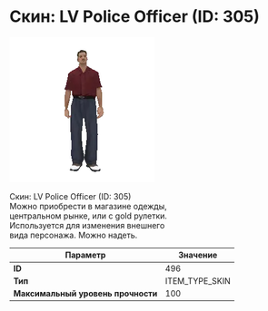 # Скин: LV Police Officer (ID: 305)

![Item Image](../img/496.webp?raw=true)

Скин: LV Police Officer (ID: 305)<br>Можно приобрести в магазине одежды,<br>центральном рынке, или с gold рулетки.<br>Используется для изменения внешнего<br>вида персонажа. Можно надеть.


| Параметр | Значение |
|----------|----------|
| **ID** | 496 |
| **Тип** | ITEM_TYPE_SKIN |
| **Максимальный уровень прочности** | 100 |

